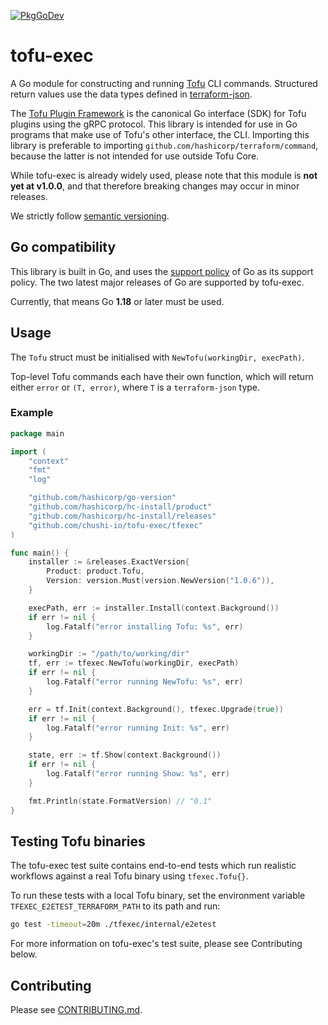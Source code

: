 [![PkgGoDev](https://pkg.go.dev/badge/github.com/chushi-io/tofu-exec)](https://pkg.go.dev/github.com/chushi-io/tofu-exec)

# tofu-exec

A Go module for constructing and running [Tofu](https://terraform.io) CLI commands. Structured return values use the data types defined in [terraform-json](https://github.com/hashicorp/terraform-json).

The [Tofu Plugin Framework](https://github.com/hashicorp/terraform-plugin-framework) is the canonical Go interface (SDK) for Tofu plugins using the gRPC protocol. This library is intended for use in Go programs that make use of Tofu's other interface, the CLI. Importing this library is preferable to importing `github.com/hashicorp/terraform/command`, because the latter is not intended for use outside Tofu Core.

While tofu-exec is already widely used, please note that this module is **not yet at v1.0.0**, and that therefore breaking changes may occur in minor releases.

We strictly follow [semantic versioning](https://semver.org).

## Go compatibility

This library is built in Go, and uses the [support policy](https://golang.org/doc/devel/release.html#policy) of Go as its support policy. The two latest major releases of Go are supported by tofu-exec.

Currently, that means Go **1.18** or later must be used.

## Usage

The `Tofu` struct must be initialised with `NewTofu(workingDir, execPath)`. 

Top-level Tofu commands each have their own function, which will return either `error` or `(T, error)`, where `T` is a `terraform-json` type.


### Example


```go
package main

import (
	"context"
	"fmt"
	"log"

	"github.com/hashicorp/go-version"
	"github.com/hashicorp/hc-install/product"
	"github.com/hashicorp/hc-install/releases"
	"github.com/chushi-io/tofu-exec/tfexec"
)

func main() {
	installer := &releases.ExactVersion{
		Product: product.Tofu,
		Version: version.Must(version.NewVersion("1.0.6")),
	}

	execPath, err := installer.Install(context.Background())
	if err != nil {
		log.Fatalf("error installing Tofu: %s", err)
	}

	workingDir := "/path/to/working/dir"
	tf, err := tfexec.NewTofu(workingDir, execPath)
	if err != nil {
		log.Fatalf("error running NewTofu: %s", err)
	}

	err = tf.Init(context.Background(), tfexec.Upgrade(true))
	if err != nil {
		log.Fatalf("error running Init: %s", err)
	}

	state, err := tf.Show(context.Background())
	if err != nil {
		log.Fatalf("error running Show: %s", err)
	}

	fmt.Println(state.FormatVersion) // "0.1"
}
```

## Testing Tofu binaries

The tofu-exec test suite contains end-to-end tests which run realistic workflows against a real Tofu binary using `tfexec.Tofu{}`.

To run these tests with a local Tofu binary, set the environment variable `TFEXEC_E2ETEST_TERRAFORM_PATH` to its path and run:
```sh
go test -timeout=20m ./tfexec/internal/e2etest
```

For more information on tofu-exec's test suite, please see Contributing below.

## Contributing

Please see [CONTRIBUTING.md](./CONTRIBUTING.md).
